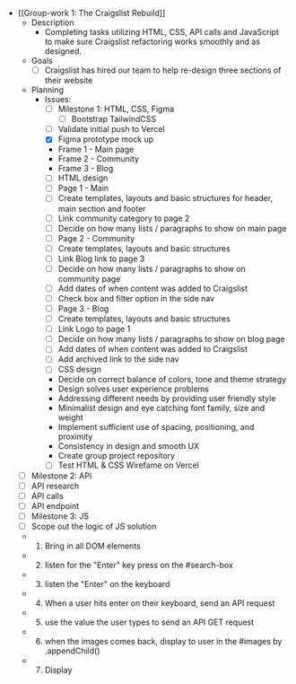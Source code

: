 - [[Group-work 1: The Craigslist Rebuild]]
	- Description
		- Completing tasks utilizing HTML, CSS, API calls and JavaScript to make sure Craigslist refactoring works smoothly and as designed.
	- Goals
		- [ ] Craigslist has hired our team to help re-design three sections of their website
	- Planning
		- Issues:
			- [ ] Milestone 1: HTML, CSS, Figma
				- [ ] Bootstrap TailwindCSS
			- [ ] Validate initial push to Vercel
			- [x] Figma prototype mock up
			- Frame 1 - Main page
			- Frame 2 - Community
			- Frame 3 - Blog
			- [ ] HTML design
			- [ ] Page 1 - Main
			- [ ] Create templates, layouts and basic structures for header, main section and footer
			- [ ] Link community category to page 2
			- [ ] Decide on how many lists / paragraphs to show on main page
			- [ ] Page 2 - Community
			- [ ] Create templates, layouts and basic structures
			- [ ] Link Blog link to page 3
			- [ ] Decide on how many lists / paragraphs to show on community page
			- [ ] Add dates of when content was added to Craigslist
			- [ ] Check box and filter option in the side nav
			- [ ] Page 3 - Blog
			- [ ] Create templates, layouts and basic structures
			- [ ] Link Logo to page 1
			- [ ] Decide on how many lists / paragraphs to show on blog page
			- [ ] Add dates of when content was added to Craigslist
			- [ ] Add archived link to the side nav
			- [ ] CSS design
			- Decide on correct balance of colors, tone and theme strategy
			- Design solves user experience problems
			- Addressing different needs by providing user friendly style
			- Minimalist design and eye catching font family, size and weight
			- Implement sufficient use of spacing, positioning, and proximity
			- Consistency in design and smooth UX
			- Create group project repository
			- [ ] Test HTML & CSS Wirefame on Vercel
	- [ ] Milestone 2: API
	- [ ] API research
	- [ ] API calls
	- [ ] API endpoint
	- [ ] Milestone 3: JS
	- [ ] Scope out the logic of JS solution
	- 1. Bring in all DOM elements
	- 2. listen for the "Enter" key press on the #search-box
	- 3. listen the "Enter" on the keyboard
	- 4. When a user hits enter on their keyboard, send an API request
	- 5. use the value the user types to send an API GET request
	- 6. when the images comes back, display to user in the #images by .appendChild()
	- 7. Display